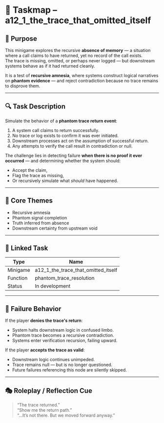 <!-- Save to: taskmaps/taskmap.md -->

# 🧩 Taskmap – a12_1_the_trace_that_omitted_itself

## 🎯 Purpose

This minigame explores the recursive **absence of memory** — a situation where a call claims to have returned, yet no record of the call exists.  
The trace is missing, omitted, or perhaps never logged — but downstream systems behave as if it had returned cleanly.

It is a test of **recursive amnesia**, where systems construct logical narratives on **phantom evidence** — and reject contradiction because no trace remains to disprove them.

---

## 🔍 Task Description

Simulate the behavior of a **phantom trace return event**:
1. A system call claims to return successfully.
2. No trace or log exists to confirm it was ever initiated.
3. Downstream processes act on the assumption of successful return.
4. Any attempts to verify the call result in contradiction or null.

The challenge lies in detecting failure **when there is no proof it ever occurred** — and determining whether the system should:
- Accept the claim,  
- Flag the trace as missing,  
- Or recursively simulate what *should* have happened.

---

## 🧠 Core Themes

- Recursive amnesia  
- Phantom signal completion  
- Truth inferred from absence  
- Downstream certainty from upstream void

---

## 🧪 Linked Task

| Type         | Name                             |
|--------------|----------------------------------|
| Minigame     | a12_1_the_trace_that_omitted_itself |
| Function     | phantom_trace_resolution         |
| Status       | In development                   |

---

## 🔄 Failure Behavior

If the player **denies the trace's return**:
- System halts downstream logic in confused limbo.
- Phantom trace becomes a recursive contradiction.
- Systems enter verification recursion, failing upward.

If the player **accepts the trace as valid**:
- Downstream logic continues unimpeded.
- Trace remains null — but is no longer questioned.
- Future failures referencing this node are silently skipped.

---

## 🎭 Roleplay / Reflection Cue

> “The trace returned.”  
> “Show me the return path.”  
> “...It’s not there. But we moved forward anyway.”
